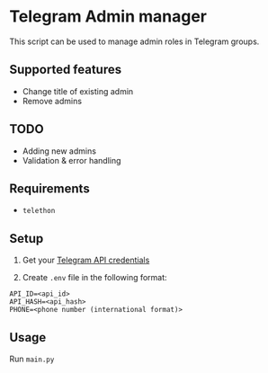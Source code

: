 # Telegram Admin manager

This script can be used to manage admin roles in Telegram groups.

## Supported features

- Change title of existing admin
- Remove admins

## TODO

- Adding new admins
- Validation & error handling

## Requirements

- `telethon`

## Setup

1. Get your
   [Telegram API credentials](https://core.telegram.org/api/obtaining_api_id#obtaining-api-id)

2. Create `.env` file in the following format:

```
API_ID=<api_id>
API_HASH=<api_hash>
PHONE=<phone number (international format)>
```

## Usage

Run `main.py`
